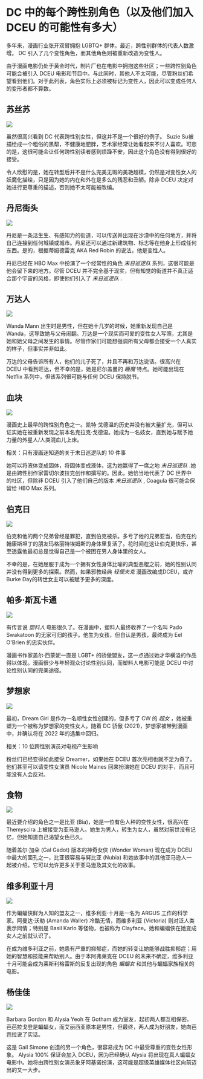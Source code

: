 # DC 中的每个跨性别角色（以及他们加入 DCEU 的可能性有多大）

多年来，漫画行业张开双臂拥抱 LGBTQ+ 群体。最近，跨性别群体的代表人数激增。 DC 引入了几个变性角色，而其他角色则被重新改造为变性人。

由于漫画电影仍处于黄金时代，制片厂也在电影中拥抱这些社区；一些跨性别角色可能会被引入 DCEU 电影和节目中。与此同时，其他人不太可能，尽管粉丝们希望看到他们。对于此列表，角色实际上必须被标记为变性人，因此可以变成任何人的变形者都不算数。

## 苏丝苏

![](//maplehorst.com/img/lists/56/every-trans-character-dc.jpg)

虽然很高兴看到 DC 代表跨性别女性，但这并不是一个很好的例子。 Suzie Su被描绘成一个粗俗的黑帮，不健康地肥胖，艺术家经常让她看起来不讨人喜欢。可悲的是，这很可能会让任何跨性别读者感到烦躁不安，因此这个角色没有得到很好的接受。

令人欣慰的是，她在转型后并不是什么完美无瑕的美艳超模，仍然是对变性女人的妖魔化描绘，只是因为她的内在和外在是多么的残忍和丑陋。除非 DCEU 决定对她进行更尊重的描述，否则她不太可能被改编。

## 丹尼街头

![](//maplehorst.com/img/lists/56/every-trans-character-dc-2.jpg)

丹尼是一条活生生、有感知力的街道，可以传送并出现在沙漠中的任何地方，并将自己连接到任何城镇或城市。丹尼还可以通过新建筑物、标志等在他身上形成任何东西。是的，根据蒂姆德雷克 AKA Red Robin 的说法，他是变性人。

丹尼已经在 HBO Max 中扮演了一个经常性的角色 _末日巡逻队_ 系列，这很可能是他会留下来的地方。尽管 DCEU 并不完全基于现实，但有知觉的街道并不真正适合那个宇宙的风格，即使他们引入了 _末日巡逻队_ .

## 万达人

![](//maplehorst.com/img/lists/56/every-trans-character-dc-3.jpg)

Wanda Mann 出生时是男性，但在她十几岁的时候，她重新发现自己是 Wanda，这导致她与父母闹翻。万达是一个现实而可爱的变性女人写照，尤其是她和她父母之间发生的事情。尽管作家们可能想强调所有父母都会接受一个人真实的样子，但事实并非如此。

万达的父母告诉所有人，他们的儿子死了，并且不再和万达说话。很高兴在 DCEU 中看到旺达，但不幸的是，她是尼尔盖曼的 _睡魔_ 特点。她可能出现在 Netflix 系列中，但该系列很可能与任何 DCEU 保持脱节。

## 血块

![](//maplehorst.com/img/lists/56/every-trans-character-dc-4.jpg)

漫画史上最早的跨性别角色之一。凯特·戈德温的历史并没有被大量扩充，但可以证实她在被重新发现之前本名克拉克·戈德温。她成为一名妓女，直到她与赋予她力量的外星人/人类混血儿上床。

相关：只有漫画迷知道的关于末日巡逻队的 10 件事

她可以将液体变成固体，将固体变成液体，这为她赢得了一席之地 _末日巡逻队_ .她是由跨性别作家雷切尔波拉克创作和撰写的。因此，她恰当地代表了 DC 世界中的社区，但除非 DCEU 引入了他们自己的版本 _末日巡逻队_ , Coagula 很可能会保留给 HBO Max 系列。

## 伯克日

![](//maplehorst.com/img/lists/56/every-trans-character-dc-5.jpg)

伯克和他的两个兄弟曾经是罪犯，直到伯克被杀。多亏了他的兄弟亚当，伯克在约翰康斯坦丁的朋友玛格丽特埃姆斯的身体里复活了。花时间在这让伯克更快乐，甚至透露他最初总是觉得自己是一个被困在男人身体里的女人。

不幸的是，在她屈服于成为一个拥有女性身体比喻的典型恶棍之前，她的性别认同并没有得到更多的探索。然而，如果邪教经典 _轻便夹克_ 漫画改编成DCEU，或许Burke Day的转世女主可以被赋予更多的深度。

## 帕多·斯瓦卡通

![](//maplehorst.com/img/lists/56/every-trans-character-dc-6.jpg)

有传言说 _塑料人_ 电影很久了。在漫画中，塑料人最终收养了一个名叫 Pado Swakatoon 的无家可归的孩子。他生为女孩，但自认是男孩，最终成为 Eel O'Brien 的忠实伙伴。

漫画书作家盖尔·西蒙妮一直是 LGBT+ 的骄傲盟友，这一点通过她才华横溢的作品得以体现。漫画很少与年轻观众讨论性别认同，而塑料人电影可能是 DCEU 中讨论性别认同的完美途径。

## 梦想家

![](//maplehorst.com/img/lists/56/every-trans-character-dc-7.jpg)

最初，Dream Girl 是作为一名顺性女性创建的，但多亏了 CW 的 _超女_ ，她被重塑为一个被称为梦想家的变性女人。随着 DC 骄傲 (2021)，梦想家被带到漫画中，并确认将在 2022 年的选集中回归。

相关：10 位跨性别演员对电视产生影响

粉丝们已经变得如此接受 Dreamer，如果她在 DCEU 首次亮相也就不足为奇了。他们甚至可以请变性女演员 Nicole Maines 回来扮演她在 DCEU 的对手，而且可能没有人会反对。

## 食物

![](//maplehorst.com/img/lists/56/every-trans-character-dc-8.jpg)

最近要介绍的角色之一是比亚 (Bia)，她是一位有色人种的变性女性，很高兴在 Themyscira 上被接受为亚马逊人。她生为男人，转生为女人，虽然对前世没有记忆，但她知道自己渴望女色已久。

随着盖尔·加朵 (Gal Gadot) 版本的神奇女侠 (Wonder Woman) 现在成为 DCEU 中最大的面孔之一，比亚很容易与努比亚 (Nubia) 和她故事中的其他亚马逊人一起被介绍。它可以允许更多关于亚马逊及其文化的故事。

## 维多利亚十月

![](//maplehorst.com/img/lists/56/every-trans-character-dc-9.jpg)

作为蝙蝠侠鲜为人知的盟友之一，维多利亚·十月是一名为 ARGUS 工作的科学家。阿曼达·沃勒 (Amanda Waller) 冷酷无情，而维多利亚 (Victoria) 则对泛人类表示同情；特别是 Basil Karlo 等怪物，也被称为 Clayface。她和蝙蝠侠在她变成女人之前就认识了。

在成为维多利亚之前，她患有严重的抑郁症，而她的转变让她能够战胜抑郁症；用她的智慧和技能来帮助别人。由于本阿弗莱克在 DCEU 的未来不确定，维多利亚十月可能会成为莱斯利格雷斯的反复出现的角色 _蝙蝠女_ 和其他与蝙蝠家族相关的电影。

## 杨佳佳

![](//maplehorst.com/img/lists/56/every-trans-character-dc-10.jpg)

Barbara Gordon 和 Alysia Yeoh 在 Gotham 成为室友，起初两人都互相保密。芭芭拉戈登是蝙蝠女，而艾丽西亚原本是男性，但最终，两人成为好朋友，她向芭芭拉说了实话。

这是 Gail Simone 创造的另一个角色，很容易成为 DC 中最受尊重的变性女性形象。 Alysia 100% 保证会加入 DCEU，因为已经确认 Alysia 将出现在真人蝙蝠女电影中。她将由跨性别女演员象牙阿基诺扮演，这可能是超级英雄媒体社区向前迈出的又一大步。
